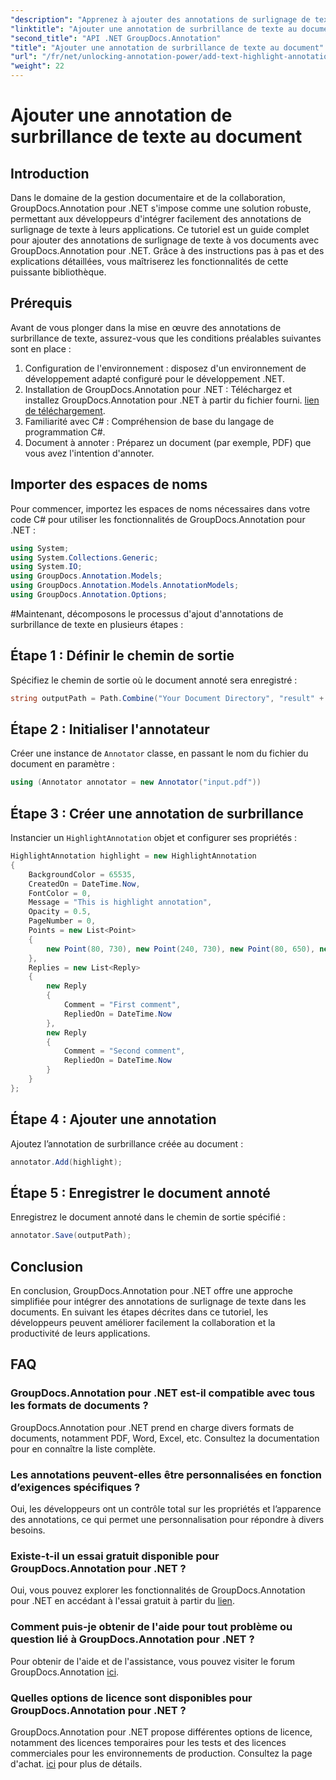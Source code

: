 ```yaml
---
"description": "Apprenez à ajouter des annotations de surlignage de texte à vos documents avec GroupDocs.Annotation pour .NET. Améliorez la collaboration et la productivité grâce à cette solution complète."
"linktitle": "Ajouter une annotation de surbrillance de texte au document"
"second_title": "API .NET GroupDocs.Annotation"
"title": "Ajouter une annotation de surbrillance de texte au document"
"url": "/fr/net/unlocking-annotation-power/add-text-highlight-annotation/"
"weight": 22
---
```


# Ajouter une annotation de surbrillance de texte au document

## Introduction
Dans le domaine de la gestion documentaire et de la collaboration, GroupDocs.Annotation pour .NET s'impose comme une solution robuste, permettant aux développeurs d'intégrer facilement des annotations de surlignage de texte à leurs applications. Ce tutoriel est un guide complet pour ajouter des annotations de surlignage de texte à vos documents avec GroupDocs.Annotation pour .NET. Grâce à des instructions pas à pas et des explications détaillées, vous maîtriserez les fonctionnalités de cette puissante bibliothèque.
## Prérequis
Avant de vous plonger dans la mise en œuvre des annotations de surbrillance de texte, assurez-vous que les conditions préalables suivantes sont en place :
1. Configuration de l'environnement : disposez d'un environnement de développement adapté configuré pour le développement .NET.
2. Installation de GroupDocs.Annotation pour .NET : Téléchargez et installez GroupDocs.Annotation pour .NET à partir du fichier fourni. [lien de téléchargement](https://releases.groupdocs.com/annotation/net/).
3. Familiarité avec C# : Compréhension de base du langage de programmation C#.
4. Document à annoter : Préparez un document (par exemple, PDF) que vous avez l'intention d'annoter.

## Importer des espaces de noms
Pour commencer, importez les espaces de noms nécessaires dans votre code C# pour utiliser les fonctionnalités de GroupDocs.Annotation pour .NET :
```csharp
using System;
using System.Collections.Generic;
using System.IO;
using GroupDocs.Annotation.Models;
using GroupDocs.Annotation.Models.AnnotationModels;
using GroupDocs.Annotation.Options;
```
#Maintenant, décomposons le processus d'ajout d'annotations de surbrillance de texte en plusieurs étapes :
## Étape 1 : Définir le chemin de sortie
Spécifiez le chemin de sortie où le document annoté sera enregistré :
```csharp
string outputPath = Path.Combine("Your Document Directory", "result" + Path.GetExtension("input.pdf"));
```
## Étape 2 : Initialiser l'annotateur
Créer une instance de `Annotator` classe, en passant le nom du fichier du document en paramètre :
```csharp
using (Annotator annotator = new Annotator("input.pdf"))
```
## Étape 3 : Créer une annotation de surbrillance
Instancier un `HighlightAnnotation` objet et configurer ses propriétés :
```csharp
HighlightAnnotation highlight = new HighlightAnnotation
{
    BackgroundColor = 65535,
    CreatedOn = DateTime.Now,
    FontColor = 0,
    Message = "This is highlight annotation",
    Opacity = 0.5,
    PageNumber = 0,
    Points = new List<Point>
    {
        new Point(80, 730), new Point(240, 730), new Point(80, 650), new Point(240, 650)
    },
    Replies = new List<Reply>
    {
        new Reply
        {
            Comment = "First comment",
            RepliedOn = DateTime.Now
        },
        new Reply
        {
            Comment = "Second comment",
            RepliedOn = DateTime.Now
        }
    }
};
```
## Étape 4 : Ajouter une annotation
Ajoutez l’annotation de surbrillance créée au document :
```csharp
annotator.Add(highlight);
```
## Étape 5 : Enregistrer le document annoté
Enregistrez le document annoté dans le chemin de sortie spécifié :
```csharp
annotator.Save(outputPath);
```

## Conclusion
En conclusion, GroupDocs.Annotation pour .NET offre une approche simplifiée pour intégrer des annotations de surlignage de texte dans les documents. En suivant les étapes décrites dans ce tutoriel, les développeurs peuvent améliorer facilement la collaboration et la productivité de leurs applications.
## FAQ
### GroupDocs.Annotation pour .NET est-il compatible avec tous les formats de documents ?
GroupDocs.Annotation pour .NET prend en charge divers formats de documents, notamment PDF, Word, Excel, etc. Consultez la documentation pour en connaître la liste complète.
### Les annotations peuvent-elles être personnalisées en fonction d’exigences spécifiques ?
Oui, les développeurs ont un contrôle total sur les propriétés et l’apparence des annotations, ce qui permet une personnalisation pour répondre à divers besoins.
### Existe-t-il un essai gratuit disponible pour GroupDocs.Annotation pour .NET ?
Oui, vous pouvez explorer les fonctionnalités de GroupDocs.Annotation pour .NET en accédant à l'essai gratuit à partir du [lien](https://releases.groupdocs.com/).
### Comment puis-je obtenir de l'aide pour tout problème ou question lié à GroupDocs.Annotation pour .NET ?
Pour obtenir de l'aide et de l'assistance, vous pouvez visiter le forum GroupDocs.Annotation [ici](https://forum.groupdocs.com/c/annotation/10).
### Quelles options de licence sont disponibles pour GroupDocs.Annotation pour .NET ?
GroupDocs.Annotation pour .NET propose différentes options de licence, notamment des licences temporaires pour les tests et des licences commerciales pour les environnements de production. Consultez la page d'achat. [ici](https://purchase.groupdocs.com/buy) pour plus de détails.